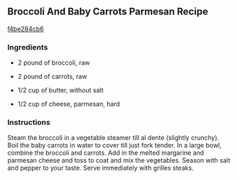 ## Broccoli And Baby Carrots Parmesan Recipe

[f4be284cb6](http://cookeatshare.com/recipes/broccoli-and-baby-carrots-parmesan-92475)

### Ingredients

 - 2 pound of broccoli, raw

 - 2 pound of carrots, raw

 - 1/2 cup of butter, without salt

 - 1/2 cup of cheese, parmesan, hard

### Instructions

Steam the broccoli in a vegetable steamer till al dente (slightly crunchy). Boil the baby carrots in water to cover till just fork tender. In a large bowl, combine the broccoli and carrots. Add in the melted margarine and parmesan cheese and toss to coat and mix the vegetables. Season with salt and pepper to your taste. Serve immediately with grilles steaks.